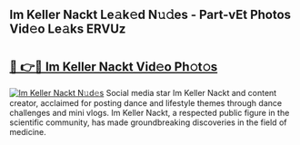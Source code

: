 ## Im Keller Nackt Le𝚊k𝚎d N𝚞𝚍es - Part-vEt Photos Vid𝚎o Le𝚊ks ERVUz

# <h2><a href="http://fb6whxu.evod.top/?m=Im+Keller+Nackt">🔗 👉🔴 Im Keller Nackt Vid𝚎o Ph𝚘t𝚘s</a></h2>

[![Im Keller Nackt N𝚞d𝚎s](https://i.imgur.com/8V9OHl7.gif)](http://fb6whxu.evod.top/?m=Im+Keller+Nackt)
Social media star Im Keller Nackt and content creator, acclaimed for posting dance and lifestyle themes through dance challenges and mini vlogs. Im Keller Nackt, a respected public figure in the scientific community, has made groundbreaking discoveries in the field of medicine. 
